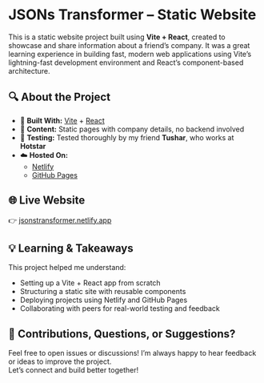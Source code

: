 # JSONs Transformer – Static Website

This is a static website project built using **Vite + React**, created to showcase and share information about a friend’s company. It was a great learning experience in building fast, modern web applications using Vite’s lightning-fast development environment and React’s component-based architecture.

## 🔍 About the Project

- 🚀 **Built With:** [Vite](https://vitejs.dev/) + [React](https://reactjs.org/)
- 📄 **Content:** Static pages with company details, no backend involved
- 🔧 **Testing:** Tested thoroughly by my friend **Tushar**, who works at **Hotstar**
- ☁️ **Hosted On:**
  - [Netlify](https://www.netlify.com/)
  - [GitHub Pages](https://pages.github.com/)

## 🌐 Live Website

👉 [jsonstransformer.netlify.app](https://jsonstransformer.netlify.app)

## 💡 Learning & Takeaways

This project helped me understand:
- Setting up a Vite + React app from scratch
- Structuring a static site with reusable components
- Deploying projects using Netlify and GitHub Pages
- Collaborating with peers for real-world testing and feedback

## 🙌 Contributions, Questions, or Suggestions?

Feel free to open issues or discussions! I’m always happy to hear feedback or ideas to improve the project.  
Let’s connect and build better together!
